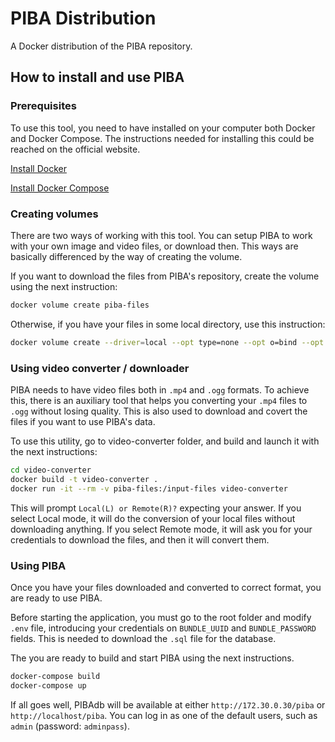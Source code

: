 PIBA Distribution
=================

A Docker distribution of the PIBA repository.

## How to install and use PIBA

### Prerequisites

To use this tool, you need to have installed on your computer both Docker and Docker Compose. The instructions needed for installing this could be reached on the official website.

[Install Docker](https://docs.docker.com/engine/install/ubuntu/)

[Install Docker Compose](https://docs.docker.com/compose/install/)

### Creating volumes

There are two ways of working with this tool. You can setup PIBA to work with your own image and video files, or download then. This ways are basically differenced by the way of creating the volume.

If you want to download the files from PIBA's repository, create the volume using the next instruction:

```bash
docker volume create piba-files
```

Otherwise, if you have your files in some local directory, use this instruction:

```bash
docker volume create --driver=local --opt type=none --opt o=bind --opt device=/absolute/path/to/directory piba-files

```

### Using video converter / downloader

PIBA needs to have video files both in `.mp4` and `.ogg` formats. To achieve this, there is an auxiliary tool that helps you converting your `.mp4` files to `.ogg` without losing quality. This is also used to download and covert the files if you want to use PIBA's data.

To use this utility, go to video-converter folder, and build and launch it with the next instructions:

```bash
cd video-converter
docker build -t video-converter .
docker run -it --rm -v piba-files:/input-files video-converter
```

This will prompt `Local(L) or Remote(R)?` expecting your answer. If you select Local mode, it will do the conversion of your local files without downloading anything. If you select Remote mode, it will ask you for your credentials to download the files, and then it will convert them.

### Using PIBA

Once you have your files downloaded and converted to correct format, you are ready to use PIBA.

Before starting the application, you must go to the root folder and modify `.env` file, introducing your credentials on `BUNDLE_UUID` and `BUNDLE_PASSWORD` fields. This is needed to download the `.sql` file for the database.

The you are ready to build and start PIBA using the next instructions.

```bash
docker-compose build
docker-compose up
```

If all goes well, PIBAdb will be available at either `http://172.30.0.30/piba` or `http://localhost/piba`. You can log in as one of the default users, such as `admin` (password: `adminpass`).

